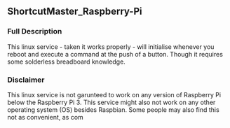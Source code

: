 ## ShortcutMaster_Raspberry-Pi

### Full Description
This linux service - taken it works properly - will initialise whenever 
you reboot and execute a command at the push of a button. Though it requires 
some solderless breadboard knowledge. 

### Disclaimer
This linux service is not garunteed to work on any version of 
Raspberry Pi below the Raspberry Pi 3. This service might also 
not work on any other operating system (OS) besides Raspbian. 
Some people may also find this not as convenient, as com
